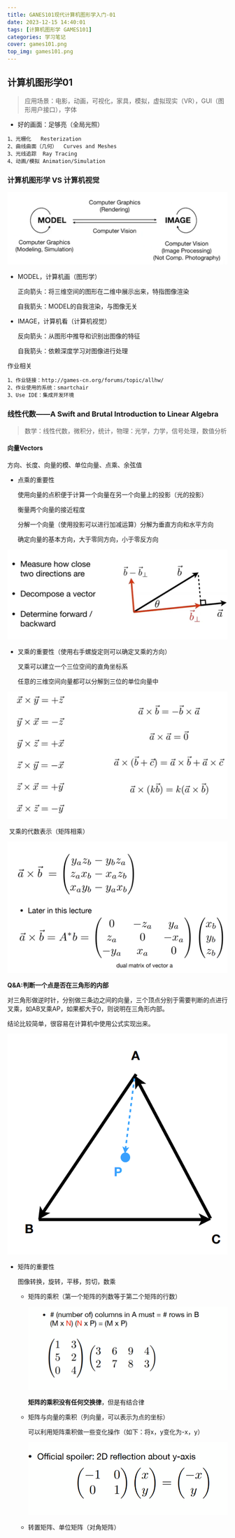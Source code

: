 ```yaml
---
title: GANES101现代计算机图形学入门-01
date: 2023-12-15 14:40:01
tags: [计算机图形学 GAMES101]
categories: 学习笔记
cover: games101.png
top_img: games101.png
---
```



## 计算机图形学01

> 应用场景：电影，动画，可视化，家具，模拟，虚拟现实（VR），GUI（图形用户接口），字体

* 好的画面：足够亮（全局光照）

```
1、光栅化	Resterization
2、曲线曲面（几何）	Curves and Meshes
3、光线追踪	Ray	Tracing
4、动画/模拟	Animation/Simulation
```

### 计算机图形学 VS 计算机视觉

![image-20231104113151777](GANES101现代计算机图形学入门-01/image-20231104113151777-17084112899531.png)

* MODEL，计算机画（图形学）

  正向箭头：将三维空间的图形在二维中展示出来，特指图像渲染

  自我箭头：MODEL的自我渲染，与图像无关

* IMAGE，计算机看（计算机视觉）

  反向箭头：从图形中推导和识别出图像的特征

  自我箭头：依赖深度学习对图像进行处理

作业相关

```
1、作业链接：http://games-cn.org/forums/topic/allhw/
2、作业使用的系统：smartchair
3、Use IDE：集成开发环境
```



### 线性代数——A Swift and Brutal Introduction to Linear Algebra

> 数学：线性代数，微积分，统计，物理：光学，力学，信号处理，数值分析

#### 向量Vectors

方向、长度、向量的模、单位向量、点乘、余弦值

* 点乘的重要性

  使用向量的点积便于计算一个向量在另一个向量上的投影（光的投影）

  衡量两个向量的接近程度

  分解一个向量（使用投影可以进行加减运算）分解为垂直方向和水平方向

  确定向量的基本方向，大于零同方向，小于零反方向

![image-20231104150955701](GANES101现代计算机图形学入门-01/image-20231104150955701-17084112899532.png)

* 叉乘的重要性（使用右手螺旋定则可以确定叉乘的方向）

  叉乘可以建立一个三位空间的直角坐标系

  任意的三维空间向量都可以分解到三位的单位向量中

![image-20231104164704660](GANES101现代计算机图形学入门-01/image-20231104164704660-17084112899533.png)

​		叉乘的代数表示（矩阵相乘）

![image-20231104164849274](GANES101现代计算机图形学入门-01/image-20231104164849274-17084112899534.png)

**Q&A:判断一个点是否在三角形的内部**

对三角形做逆时针，分别做三条边之间的向量，三个顶点分别于需要判断的点进行叉乘，如AB叉乘AP，如果都大于0，则说明在三角形内部。

结论比较简单，很容易在计算机中使用公式实现出来。

![image-20231104165645532](GANES101现代计算机图形学入门-01/image-20231104165645532-17084112899535.png)

* 矩阵的重要性

  图像转换，旋转，平移，剪切，数乘

  * 矩阵的乘积（第一个矩阵的列数等于第二个矩阵的行数）

    ![image-20231116154858801](GANES101现代计算机图形学入门-01/image-20231116154858801-17084112899536.png)

    **矩阵的乘积没有任何交换律**，但是有结合律

  * 矩阵与向量的乘积（列向量，可以表示为点的坐标）

    可以利用矩阵乘积做一些变化操作（如下：将x，y变化为-x，y）

    ![image-20231116155210293](GANES101现代计算机图形学入门-01/image-20231116155210293-17084112899537.png)

  * 转置矩阵、单位矩阵（对角矩阵）